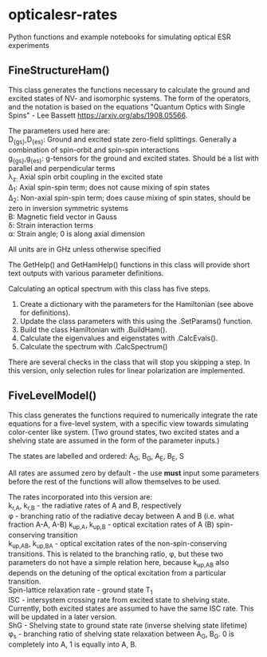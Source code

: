 # opticalesr-rates

Python functions and example notebooks for simulating optical ESR experiments

## FineStructureHam()

This class generates the functions necessary to calculate the ground and excited states of NV- and isomorphic systems. The form of the operators, and the notation is based on the equations "Quantum Optics with Single Spins" - Lee Bassett https://arxiv.org/abs/1908.05566.

The parameters used here are:\
D<sub>{gs}</sub>,D<sub>{es}</sub>: Ground and excited state zero-field splittings. Generally a combination of spin-orbit and spin-spin interactions\
g<sub>{gs}</sub>,g<sub>{es}</sub>: g-tensors for the ground and excited states. Should be a list with parallel and perpendicular terms\
&lambda;<sub>z:</sub> Axial spin orbit coupling in the excited state\
&Delta;<sub>1</sub>: Axial spin-spin term; does not cause mixing of spin states\
&Delta;<sub>2</sub>: Non-axial spin-spin term; does cause mixing of spin states, should be zero in inversion symmetric systems \
B: Magnetic field vector in Gauss \
&delta;: Strain interaction terms \
&alpha;: Strain angle; 0 is along axial dimension

All units are in GHz unless otherwise specified

The GetHelp() and GetHamHelp() functions in this class will provide short text outputs with various parameter definitions.

Calculating an optical spectrum with this class has five steps. 
1. Create a dictionary with the parameters for the Hamiltonian (see above for definitions). 
2. Update the class parameters with this using the .SetParams() function. 
3. Build the class Hamiltonian with .BuildHam(). 
4. Calculate the eigenvalues and eigenstates with .CalcEvals(). 
5. Calculate the spectrum with .CalcSpectrum()

There are several checks in the class that will stop you skipping a step. In this version, only selection rules for linear polarization are implemented. 

## FiveLevelModel()

This class generates the functions required to numerically integrate the rate equations for a five-level system, with a specific view towards simulating color-center like system. (Two ground states, two excited states and a shelving state are assumed in the form of the parameter inputs.)

The states are labelled and ordered: A<sub>G</sub>, B<sub>G</sub>, A<sub>E</sub>, B<sub>E</sub>, S

All rates are assumed zero by default - the use <b>must</b> input some parameters before the rest of the functions will allow themselves to be used. 

The rates incorporated into this version are: \
k<sub>r,A</sub>, k<sub>r,B</sub> - the radiative rates of A and B, respectively \
&phi; - branching ratio of the radiative decay between A and B (i.e. what fraction A-A, A-B)
k<sub>up,A</sub>, k<sub>up,B</sub> - optical excitation rates of A (B) spin-conserving transition \
k<sub>up,AB</sub>, k<sub>up,BA</sub> - optical excitation rates of the non-spin-conserving transitions. This is related to the branching ratio, &phi;, but these two parameters do not have a simple relation here, because k<sub>up,AB</sub> also depends on the detuning of the optical excitation from a particular transition. \
Spin-lattice relaxation rate - ground state T<sub>1</sub> \
ISC - intersystem crossing rate from excited state to shelving state. Currently, both excited states are assumed to have the same ISC rate. This will be updated in a later version. \
ShG - Shelving state to ground state rate (inverse shelving state lifetime) \
&phi;<sub>s</sub> - branching ratio of shelving state relaxation between A<sub>G</sub>, B<sub>G</sub>. 0 is completely into A, 1 is equally into A, B.
